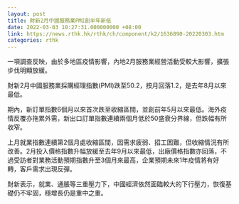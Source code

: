 ```yaml
---
layout: post
title: 財新2月中國服務業PMI創半年新低
date: 2022-03-03 10:27:31.000000000 +08:00
link: https://news.rthk.hk/rthk/ch/component/k2/1636890-20220303.htm
categories: rthk
---
```


一項調查反映，由於多地區疫情影響，內地2月服務業經營活動受較大影響，擴張步伐明顯放緩。

財新2月中國服務業採購經理指數(PMI)跌至50.2，按月回落1.2，是去年8月以來最低。

期內，新訂單指數6個月以來首次跌至收縮區間，並創前年5月以來最低。海外疫情反覆亦拖累外需，新出口訂單指數連續兩個月低於50盛衰分界線，但跌幅有所收窄。

上月就業指數連續第2個月處收縮區間，因需求疲弱、招工困難，但收縮情況有所改善。2月投入價格指數升幅放緩至去年9月以來最低，出廠價格指數亦回落，不過受訪者對業務活動預期指數升至3個月來最高，企業預期未來1年疫情將有好轉，客戶需求出現反彈。

財新表示，就業、通脹等三重壓力下，中國經濟依然面臨較大的下行壓力，恢復基礎仍不牢固，穩增長仍是重中之重。
